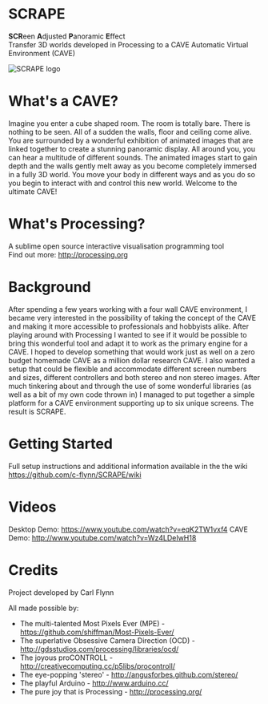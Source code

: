 SCRAPE
======

**SCR**een **A**djusted **P**anoramic **E**ffect    
Transfer 3D worlds developed in Processing to a CAVE Automatic Virtual Environment (CAVE)

![SCRAPE logo](https://dl.dropbox.com/u/29093681/SCRAPE_logo.png)


What's a CAVE?
==============

Imagine you enter a cube shaped room.  The room is totally bare.  There is nothing to be seen.  All of a sudden the walls, floor and ceiling come alive.  You are surrounded by a wonderful exhibition of animated images that are linked together to create a stunning panoramic display.  All around you, you can hear a multitude of different sounds.  The animated images start to gain depth and the walls gently melt away as you become completely immersed in a fully 3D world.  You move your body in different ways and as you do so you begin to interact with and control this new world.  Welcome to the ultimate CAVE!


What's Processing?
==================

A sublime open source interactive visualisation programming tool   
Find out more: http://processing.org


Background
==========

After spending a few years working with a four wall CAVE environment, I became very interested in the possibility of taking the concept of the CAVE and making it more accessible to professionals and hobbyists alike.  After playing around with Processing I wanted to see if it would be possible to bring this wonderful tool and adapt it to work as the primary engine for a CAVE.  I hoped to develop something that would work just as well on a zero budget homemade CAVE as a million dollar research CAVE.  I also wanted a setup that could be flexible and accommodate different screen numbers and sizes, different controllers and both stereo and non stereo images.  After much tinkering about and through the use of some wonderful libraries (as well as a bit of my own code thrown in) I managed to put together a simple platform for a CAVE environment supporting up to six unique screens.  The result is SCRAPE.


Getting Started
===============

Full setup instructions and additional information available in the the wiki   
https://github.com/c-flynn/SCRAPE/wiki


Videos
======

Desktop Demo: https://www.youtube.com/watch?v=eqK2TW1vxf4
CAVE Demo: http://www.youtube.com/watch?v=Wz4LDeIwH18


Credits
=======

Project developed by Carl Flynn

All made possible by:
 *   The multi-talented Most Pixels Ever (MPE) - https://github.com/shiffman/Most-Pixels-Ever/
 *   The superlative Obsessive Camera Direction (OCD) - http://gdsstudios.com/processing/libraries/ocd/
 *   The joyous proCONTROLL - http://creativecomputing.cc/p5libs/procontroll/
 *   The eye-popping 'stereo' - http://angusforbes.github.com/stereo/
 *   The playful Arduino - http://www.arduino.cc/
 *   The pure joy that is Processing - http://processing.org/
